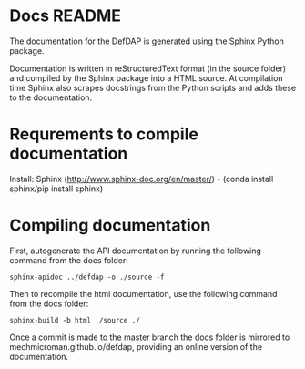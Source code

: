 # Docs README #

The documentation for the DefDAP is generated using the Sphinx Python package.

Documentation is written in reStructuredText format (in the source folder) and compiled by the Sphinx package into a HTML source. At compilation time Sphinx also scrapes docstrings from the Python scripts and adds these to the documentation.

Requrements to compile documentation
======================================

Install: Sphinx (http://www.sphinx-doc.org/en/master/) - (conda install sphinx/pip install sphinx)


Compiling documentation
=========================

First, autogenerate the API documentation by running the following command from the docs folder:

`sphinx-apidoc ../defdap -o ./source -f`

Then to recompile the html documentation, use the following command from the docs folder:

`sphinx-build -b html ./source ./`

Once a commit is made to the master branch the docs folder is mirrored to mechmicroman.github.io/defdap, providing an online version of the documentation.
